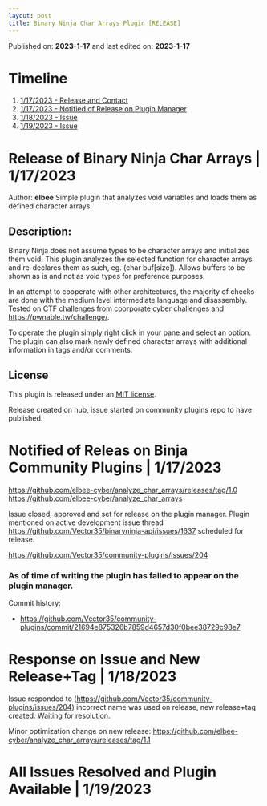 ```yaml
--- 
layout: post 
title: Binary Ninja Char Arrays Plugin [RELEASE]
--- 
```

 
Published on: **2023-1-17** and last edited on: **2023-1-17** 

# Timeline
1. [1/17/2023 - Release and Contact](#release) 
2. [1/17/2023 - Notified of Release on Plugin Manager](#accepted)
3. [1/18/2023 - Issue](#response)
4. [1/19/2023 - Issue](#resolved)

# Release of Binary Ninja Char Arrays | 1/17/2023
Author: **elbee**
<a name="release"></a>
Simple plugin that analyzes void variables and loads them as defined character arrays.

## Description:
Binary Ninja does not assume types to be character arrays and initializes them void. This plugin analyzes the selected function for character arrays and re-declares them as such, eg. (char buf\[size]). Allows buffers to be shown as is and not as void types for preference purposes.

In an attempt to cooperate with other architectures, the majority of checks are done with the medium level intermediate language and disassembly. Tested on CTF challenges from coorporate cyber challenges and https://pwnable.tw/challenge/.

To operate the plugin simply right click in your pane and select an option. The plugin can also mark newly defined character arrays with additional information in tags and/or comments.

## License

This plugin is released under an [MIT license](https://github.com/elbee-cyber/analyze_char_arrays/blob/main/LICENSE).

Release created on hub, issue started on community plugins repo to have published.

<a name="accepted"></a>
# Notified of Releas on Binja Community Plugins | 1/17/2023

<a href="https://github.com/elbee-cyber/analyze_char_arrays/releases/tag/1.0">https://github.com/elbee-cyber/analyze_char_arrays/releases/tag/1.0</a>
<a href="https://github.com/elbee-cyber/analyze_char_arrays">https://github.com/elbee-cyber/analyze_char_arrays</a>

Issue closed, approved and set for release on the plugin manager. Plugin mentioned on active development issue thread <a href="https://github.com/Vector35/binaryninja-api/issues/1637">https://github.com/Vector35/binaryninja-api/issues/1637</a> scheduled for release.

<a href="https://github.com/Vector35/community-plugins/issues/204">https://github.com/Vector35/community-plugins/issues/204</a>

### As of time of writing the plugin has failed to appear on the plugin manager.

Commit history:
- https://github.com/Vector35/community-plugins/commit/21694e875326b7859d4657d30f0bee38729c98e7


<a name="response"></a>
# Response on Issue and New Release+Tag | 1/18/2023
Issue responded to (<a href="https://github.com/Vector35/community-plugins/issues/204">https://github.com/Vector35/community-plugins/issues/204</a>) incorrect name was used on release, new release+tag created. Waiting for resolution.

Minor optimization change on new release: https://github.com/elbee-cyber/analyze_char_arrays/releases/tag/1.1

<a name="resolved"></a>
# All Issues Resolved and Plugin Available | 1/19/2023

